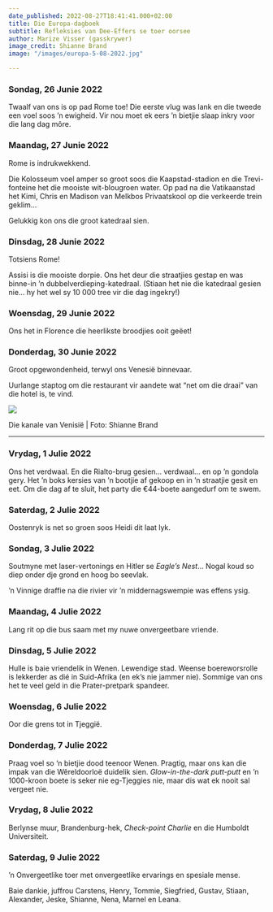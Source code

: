 ```yaml
---
date_published: 2022-08-27T18:41:41.000+02:00
title: Die Europa-dagboek
subtitle: Refleksies van Dee-Effers se toer oorsee
author: Marize Visser (gasskrywer)
image_credit: Shianne Brand
image: "/images/europa-5-08-2022.jpg"

---
```

### Sondag, 26 Junie 2022

Twaalf van ons is op pad Rome toe! Die eerste vlug was lank en die tweede een voel soos ’n ewigheid. Vir nou moet ek eers ’n bietjie slaap inkry voor die lang dag môre.

### Maandag, 27 Junie 2022

Rome is indrukwekkend.

Die Kolosseum voel amper so groot soos die Kaapstad-stadion en die Trevi- fonteine het die mooiste wit-blougroen water. Op pad na die Vatikaanstad het Kimi, Chris en Madison van Melkbos Privaatskool op die verkeerde trein geklim…

Gelukkig kon ons die groot katedraal sien.

### Dinsdag, 28 Junie 2022

Totsiens Rome!

Assisi is die mooiste dorpie. Ons het deur die straatjies gestap en was binne-in ’n dubbelverdieping-katedraal. (Stiaan het nie die katedraal gesien nie… hy het wel sy 10 000 tree vir die dag ingekry!)

### Woensdag, 29 Junie 2022

Ons het in Florence die heerlikste broodjies ooit geëet!

### Donderdag, 30 Junie 2022

Groot opgewondenheid, terwyl ons Venesië binnevaar.

Uurlange staptog om die restaurant vir aandete wat “net om die draai” van die hotel is, te vind.

![](/images/europa-6-08-2022.jpg)

Die kanale van Venisië | Foto: Shianne Brand

***

### Vrydag, 1 Julie 2022

Ons het verdwaal. En die Rialto-brug gesien… verdwaal… en op ’n gondola gery. Het ’n boks kersies van ’n bootjie af gekoop en in ’n straatjie gesit en eet. Om die dag af te sluit, het party die €44-boete aangedurf om te swem.

### Saterdag, 2 Julie 2022

Oostenryk is net so groen soos Heidi dit laat lyk.

### Sondag, 3 Julie 2022

Soutmyne met laser-vertonings en Hitler se _Eagle’s Nest_… Nogal koud so diep onder dje grond en hoog bo seevlak.

’n Vinnige draffie na die rivier vir ’n middernagswempie was effens ysig.

### Maandag, 4 Julie 2022

Lang rit op die bus saam met my nuwe onvergeetbare vriende.

### Dinsdag, 5 Julie 2022

Hulle is baie vriendelik in Wenen. Lewendige stad. Weense boereworsrolle is lekkerder as dié in Suid-Afrika (en ek’s nie jammer nie). Sommige van ons het te veel geld in die Prater-pretpark spandeer.

### Woensdag, 6 Julie 2022

Oor die grens tot in Tjeggië.

### Donderdag, 7 Julie 2022

Praag voel so ‘n bietjie dood teenoor Wenen. Pragtig, maar ons kan die impak van die Wêreldoorloë duidelik sien. _Glow-in-the-dark putt-putt_ en ’n 1000-kroon boete is seker nie eg-Tjeggies nie, maar dis wat ek nooit sal vergeet nie.

### Vrydag, 8 Julie 2022

Berlynse muur, Brandenburg-hek, _Check-point Charlie_ en die Humboldt Universiteit.

### Saterdag, 9 Julie 2022

’n Onvergeetlike toer met onvergeetlike ervarings en spesiale mense.

Baie dankie, juffrou Carstens, Henry, Tommie, Siegfried, Gustav, Stiaan, Alexander, Jeske, Shianne, Nena, Marnel en Leana.